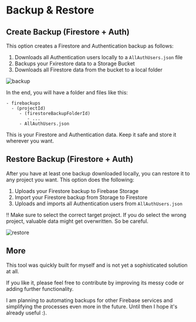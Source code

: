 # Backup & Restore

## Create Backup (Firestore + Auth)

This option creates a Firestore and Authentication backup as follows:

1. Downloads all Authentication users locally to a `AllAuthUsers.json` file
2. Backups your Fxirestore data to a Storage Bucket
3. Downloads all Firestore data from the bucket to a local folder

![backup](https://fireback.netlify.com/backup.png "Backup Logs")

In the end, you will have a folder and files like this:

```
- firebackups
  - (projectId)
     - (firestoreBackupFolderId)
        - ...
     - AllAuthUsers.json
```

This is your Firestore and Authentication data. Keep it safe and store it wherever you want.

## Restore Backup (Firestore + Auth)

After you have at least one backup downloaded locally, you can restore it to any project you want. This option does the following:

1. Uploads your Firestore backup to Firebase Storage
2. Import your Firestore backup from Storage to Firestore
3. Uploads and imports all Authentication users from `AllAuthUsers.json`

‼️ Make sure to select the correct target project. If you do select the wrong project, valuable data might get overwritten. So be careful.

![restore](https://fireback.netlify.com/restore.png "Restore Logs")

## More

This tool was quickly built for myself and is not yet a sophisticated solution at all.

If you like it, please feel free to contribute by improving its messy code or adding further functionality.

I am planning to automating backups for other Firebase services and simplifying the processes even more in the future. Until then I hope it's already useful :).